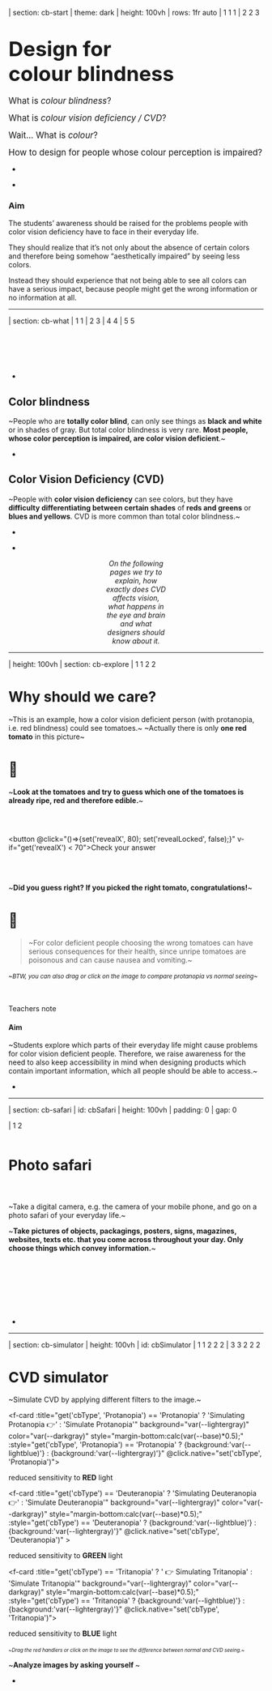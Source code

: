 | section: cb-start
| theme: dark
| height: 100vh
| rows: 1fr auto
| 1 1 1
| 2 2 3

# <big><big>Design for<br>colour blindness</big></big> 

<big>What is <var class="gray">colour blindness</var>?</big>

<big>What is <var class="gray">colour vision deficiency / CVD</var>?</big>

<big>Wait... What is <var class="gray">colour</var>?</big>

<big>How to design for people whose colour perception is impaired?</big>



-

<f-next-button title="Let's start" />

-

<f-notes style="--primary: var(--darkgray)">

### Aim

The students’ awareness should be raised for the problems people with color vision deficiency have to face in their everyday life.

They should realize that it’s not only about the absence of certain colors and therefore being somehow “aesthetically impaired” by seeing less colors.

Instead they should experience that not being able to see all colors can have a serious impact, because people might get the wrong information or no information at all.

</f-notes>











---

| section: cb-what
| 1 1
| 2 3
| 4 4
| 5 5

<f-inline>

<f-fact-icon size="large" />

# &nbsp;

</f-inline>

-

## Color blindness

~People who are **totally color blind**, can only see things as **black and white** or in shades of gray. But total color blindness is very rare. **Most people, whose color perception is impaired, are color vision deficient**.~

-

## Color Vision Deficiency (CVD)

~People with **color vision deficiency** can see colors, but they have **difficulty differentiating between certain shades** of **reds and greens** or **blues and yellows**. CVD is more common than total color blindness.~

-

<!-- <f-hr /> -->

-

<!-- <f-inline> -->

<div style="text-align:center; padding:0 20vw;">

*On the following pages we try to explain, how exactly does CVD affects vision, what happens in the eye and brain and what designers should know about it.*

<f-next-button title="Next" style="flex:1;" />

</div>



<!-- </f-inline> -->












---

| height: 100vh
| section: cb-explore
| 1 1 2 2 

<!-- ##### EXPLORE -->
# Why should we care?

<p />

<div v-if="get('revealX') < 75">

  <p />

<f-inline>

  ~This is an example, how a color vision deficient person (with protanopia, i.e. red blindness) could see tomatoes.~ 
  ~Actually there is only **<span style="color:var(--red)">one red tomato</span>** in this picture~

</f-inline>

<!-- <f-icon :size="'large'" :icon="'Activity'" style="width:15vw;" /> -->
<f-inline>

# 🤔

~**Look at the tomatoes and try to guess which one of the tomatoes is already ripe, red and therefore edible.**~

</f-inline>


### &nbsp;

<button @click="()=>{set('revealX', 80); set('revealLocked', false);}" v-if="get('revealX') < 70">Check your answer</button>

</div>



<div v-if="get('revealX') > 75">

  <br />
  <br />

  ~**Did you guess right? If you picked the right tomato, congratulations!**~
  
  <f-inline>
  
   # 🤢
  
  > ~For color deficient people choosing the wrong tomatoes can have serious consequences for their health, since unripe tomatoes are poisonous and can cause nausea and vomiting.~

  </f-inline>

  <small>~*BTW, you can also drag or click on the image to compare protanopia vs normal seeing*~</small>

  <br />
  <br />

  <f-next-button title="Next: go outside!" />

</div>

<f-notes>
  
  <summary>Teachers note</summary>
  
  #### Aim

  ~Students explore which parts of their everyday life might cause problems for color vision deficient people. Therefore, we raise awareness for the need to also keep accessibility in mind when designing products which contain important information, which all people should be able to access.~

</f-notes>


-

<ColorblindnessJuxtapose 
  :imageUrl="'images/tomatoes-test__ps2.jpg'" 
  :revealed="get('revealX',0)" 
  :locked="get('revealLocked', true)" 
  :juxtId="'compare'" 
  :upload="false"
  :cbType="'Protanopia'"
  style="box-shadow:0 0 4px 0 hsla(0,0%,0%,0.3);padding:var(--base) var(--base2); border-radius:var(--base)" 
/>






---

| section: cb-safari
| id: cbSafari
| height: 100vh
| padding: 0
| gap: 0

| 1 2



<div style="display:grid; grid-template-rows: auto 100px; padding:var(--content-padding); height:100%;">

  <div>
  
  <f-inline>

  <f-activity-icon size="large" />

  # Photo safari

  </f-inline>

  #### &nbsp;

  ~Take a digital camera, e.g. the camera of your mobile phone, and go on a photo safari of your everyday life.~

  ~**Take pictures of objects, packagings, posters, signs, magazines, websites, texts etc. that you come across throughout your day. Only choose things which convey information.**~
  
  </div>


  <div>
    <f-next-button title="Analyze your photos" style="margin:var(--base2) 0 var(--base2) 0" />
  </div>

</div>

-

<f-image src="images/explore-go-outside.jpg" />






















<!-- 

 SSSSSS    IIIIIII    M     M    U     U    L           AAAA     TTTTTTT     OOOOO     RRRRRR 
S             I       M M  MM    U     U    L          A    A       T       O     O    R     R
 SSSSS        I       M  M  M    U     U    L          A    A       T       O     O    R     R
      S       I       M     M    U     U    L          AAAAAA       T       O     O    RRRRRR 
SSSSSS     IIIIIII    M     M     UUUUU     LLLLLLL    A    A       T        OOOOO     R    R

 -->








---

| section: cb-simulator
| height: 100vh
| id: cbSimulator
| 1 1 2 2 2
| 3 3 2 2 2


# CVD simulator

~Simulate CVD by applying different filters to the image.~


<p />

<f-card :title="get('cbType', 'Protanopia') == 'Protanopia' ? 'Simulating Protanopia 👉' : 'Simulate Protanopia'"   background="var(--lightergray)" color="var(--darkgray)" style="margin-bottom:calc(var(--base)*0.5);" :style="get('cbType', 'Protanopia') == 'Protanopia' ? {background:'var(--lightblue)'} : {background:'var(--lightergray)'}" @click.native="set('cbType', 'Protanopia')">

<p v-if="get('cbType', 'Protanopia') == 'Protanopia'" style="font-size:100%;">reduced sensitivity to <b>RED</b> light</p>

</f-card>

<f-card :title="get('cbType') == 'Deuteranopia' ? 'Simulating Deuteranopia 👉' : 'Simulate Deuteranopia'" background="var(--lightergray)" color="var(--darkgray)" style="margin-bottom:calc(var(--base)*0.5);" :style="get('cbType') == 'Deuteranopia' ? {background:'var(--lightblue)'} : {background:'var(--lightergray)'}" @click.native="set('cbType', 'Deuteranopia')" >

<p v-if="get('cbType') == 'Deuteranopia'" style="font-size:100%;">reduced sensitivity to <b>GREEN</b> light</p>

</f-card>

<f-card :title="get('cbType') == 'Tritanopia' ? ' 👉 Simulating Tritanopia' : 'Simulate Tritanopia'" background="var(--lightergray)" color="var(--darkgray)" style="margin-bottom:calc(var(--base)*0.5);" :style="get('cbType') == 'Tritanopia' ? {background:'var(--lightblue)'} : {background:'var(--lightergray)'}" @click.native="set('cbType', 'Tritanopia')">

<p v-if="get('cbType') == 'Tritanopia'" style="font-size:100%">reduced sensitivity to <b>BLUE</b> light</p>

</f-card>

<small><small>~*Drag the red handlers or click on the image to see the difference between normal and CVD seeing.*~</small></small>
&nbsp; 
<f-hr />

<f-inline>

<f-activity-icon size="large" />

~**Analyze images by asking yourself <f-sidebar title="these questions." src="./cb-analyze-images.md" width="50vw" />**~

</f-inline>

<f-hr />

<f-next-button style="margin:var(--base4) 0" />



-

<div style="height:100vh; position: sticky; top:0">

<ColorblindnessJuxtapose 
  :imageUrl="get('cbSimImg', 'images/cb-metro.jpg')" 
  :revealed="25" 
  :locked="false"
  :cbType="get('cbType', 'Protanopia')"
  style="box-shadow:0 0 4px 0 hsla(0,0%,0%,0.3);padding:var(--base) var(--base2); border-radius:var(--base)"
/>
<!-- <button v-on:click="set('cbSimImg', 'images/crayons.png')">swap</button> -->
</div>













---

| section: cb-facts
| 1 1 1 1 
| 2 3 4 5
| 6 6 6 6
| 7 7 7 7
| height: 100vh


# <f-fact-icon size="large" />Short summary about CVD 
<!-- ~<small>Source: <a href="http://www.colourblindawareness.org/" target="_blank">http://www.colourblindawareness.org/</a></small>~ -->

#### &nbsp;



#### ~There are 7 different types of CVD:~


-

<div style="text-align:centyer;">

<f-fact-icon />

#### Protanomaly &amp;<br/>protanopia
~reduced/missing sensitivity to **RED** light~
</div>

-

<div style="text-align:centyer;">

<f-fact-icon />

#### Deuteranomaly &amp;<br/>deuteranopia
~reduced/missing sensitivity to **GREEN** light.~
</div>

-

<div style="text-align:cenyter;">

<f-fact-icon />

#### Tritanomaly &amp;<br/>tritanopia
~reduced/missing sensitivity to **BLUE** light.~
</div>

-

<div style="text-align:centter;">

<f-fact-icon />

#### Achromatopsia
~**complete** colour blindness (everything seen in shades of grey).~
</div>

-

<center>

~The **"-nopia"** is more severe condition than **"-anomaly"**:~
~"-anomaly" in the name means that perception of certain light is reduced while "-nopia" means it is missing.~

</center>

-


<f-next-button title=" " style="align-self:center;" />




---

| 1 1 1
| 2 3 4
| 2 3 4
| 2 3 4
| 2 3 4
| 5 5 5

# <f-fact-icon size="large" />Short summary about CVD 

-

~**Tritanomaly and achromatopsia are extremely rare** forms of CVD and are both caused by autosomal recessive alleles. People with these forms of CVD inherit two faulty versions (alleles) of genes for normal cone functioning, one from each parent.~

-

~**Protanomaly and deuteranomaly are the more common forms of CVD**, with deuteranomaly being the most common. People with deuteranomaly and protanomaly are collectively known as **red-green colour blind**. They have difficulty distinguishing between reds, greens, browns and oranges. They also commonly confuse different types of blue and purple.~

-

~Colour blindness and colour vision deficiency affects approximately **1 in 12 men** (8%) and **1 in 200 women** (0.5%) in the world.~

-

<f-next-button title=" " />










---



<center>

<div>
  
  # But why?

  ~Why we see colors differently? What IS a color?~

  #### ~Let's try to understand how the human eye is built~

  ##### &nbsp;

  <f-next-button title="To the eye" />
</div>

</center>











---

| section: cb-eye
| height: 100vh
| 1 3
| 2 3



<!-- ##### EXPLAIN  -->
# 👁️‍🗨️ The human eye

#### &nbsp;

~When it comes to color vision, the back of the eye, named **retina** is most important. It contains **two types of photoreceptor cells which detect light** and are called **rods and cones**~

~***RODS*** are located in the peripheral parts of the retina and **detect light**, but **not the colour** of light.~

~***CONES*** are found closely packed in the fovea. They contain the photosensitive pigment iodopsin and there are three types which are sensitive to red, green and blue lights. Hence **they are used for colour vision**.~

-

<f-next-button title="Rods and cones" />

-

<figure style="width:100%; height:80vh; position:sticky; top:0;  display:flex;  justify-content:center; align-items: center; margin: 0;">
  <img src="./images/eye_rods-cones.svg" />
</figure>










---

| height: 100vh
| 1 1
| 2 3
| 4 4


<!-- ##### EXPLAIN  -->
# Rods and cones


~Rods and cones contain different **light-sensitive pigments** which absorb light and undergo a chemical change (“bleaching”) which releases energy. This results in **increased permeability of photoreceptor membranes to sodium ions.**~

~Sodium ions diffuse into the photoreceptors, creating a **generator potential**. If a **threshold level** is reached, an **action potential** is created in a nearby bipolar neuron. This connects to neurons in the **optic nerve** which carry impulses to the brain.~

<small><small>Review the <f-sidebar title="image of the eye" width="50vw"><img src="./images/eye_rods-cones.svg"  /></f-sidebar></small></small>

-

### ~Rods~

~...are located in the **peripheral parts** of the retina and **detect light**, but **not the colour** of light.~

~**Many rods join one bipolar neuron** so that:~

- ~Rods are **sensitive to dim light** (because many weak generator potentials combine to reach the threshold level to trigger an action potential to send nerve impulses to the brain). The photosensitive pigment in rods (rhodopsin) bleaches at low light intensity.~

- ~Rods give **low visual acuity** (the ability to tell part points that are close together) because the brain cannot tell where exactly the light fell on a group of rods.~

-

### ~Cones~

~...are found closely packed in the **fovea**. They contain the photosensitive pigment iodopsin and there are three types which are sensitive to red, green and blue lights. Hence they are used for **colour vision**.~

~**One cone joins one bipolar neuron** so that:~

- ~Cones are **not sensitive to dim light**. Compared to rods, are less sensitive at low light intensity, because a generator potential must reach the threshold level on its own to trigger an action potential to send nerve impulses to the brain). That’s why you can’t see colours in the dark!~

- ~Cones give **high visual acuity** (the ability to tell apart points that are close together) because the brain can tell exactly which cone the light fell upon.~


-

<f-next-button  />

## &nbsp;











---
| 1
| 2
| 3
| rows: 1fr auto 1fr
| cols: 1fr

# Rods and cones: summary

<small><small>Review the <f-sidebar title="image of the eye" width="50vw"><img src="./images/eye_rods-cones.svg"  /></f-sidebar></small></small>

-

<h3>RODS</h3>        | <h3>CONES</h3>   
----------- | -----------
~Mainly located in the peripheral parts of the retina~  | ~Mainly located in the fovea of the retina~
~Do not give information in colour~ | ~Give information in colour~
~Many rods join to one bipolar neuron~  | ~Single cones join to one bipolar neuron~
~**High light sensitivity**~<br />~Several rods connect to one bipolar neuron so many weak generator potentials combine to reach threshold level to trigger action potential to send nerve impulses to the brain~ | ~**Low light sensitivity**~<br />~One cone connects to one bipolar neuron so a generator potential must reach threshold level on its own to trigger action potential to send nerve impulses to the brain~
~**Low visual acuity**~<br />~Several rods connect to one bipolar neuron so brain cannot tell exactly which rod light fell upon, giving an indistinct image.~ | ~**High visual acuity**~<br />~One cone connects to one bipolar neuron so brain can tell exactly which cone light fell upon, giving a distinct image.~

-

<f-next-button title="Colour perception" />

## &nbsp;








---

| section: cb-colour-perception

| 1 1 1 1 1
| 2 2 2 3 3
| 2 2 2 3 3

# Colour perception
## The Visible Spectrum

-

~**White light** is made up of **all the colours of the rainbow** (and everything in between). In a rainbow, colours merge smoothly and continuously from one colour to another. We call this **the visible spectrum**, as colours represent a narrow range of the wavelengths in the wider electromagnetic spectrum which are visible to the human eye.~

#### ~But light waves are colourless.<br />Colour doesn’t actually exist!~ 😲

&nbsp;

<f-next-button title="But..." />

### &nbsp;

-

<img src="./images/visible-spectrum.svg" />

<small><small>~*The visible spectrum and wavelengths*~</small></small>












---

| 1 3
| 2 3

# But how do we see colour, if it doesn't exist?

> ~**Colour is a perception – it is a construct of your brain.**~

~**Rods** contain a photosensitive pigment *(rhodopsin)* which shows **maximum absorbance for light of 498 nm**, although it absorbs a wider range of wavelengths either side of this.~

~According to the trichromatic theory, there are **three types of cone** which contain different forms of a different photosensitive pigment *(iodopsin)*, **each showing maximum absorption of blue, green or red light**.~

-

<f-next-button title="The brain" />

#### &nbsp;

-

<figure style="width:100%; height:100vh; position:sticky; top:0;  display:flex;  justify-content:center; align-items: center; margin: 0;">
  <img src="./images/absorbance.svg" />
</figure>









---

| 1 1
| 2 3
| 2 3
| 4 4
| 4 4

# 🧠 The brain

~When rods and cones are stimulated by light, nerve impulses are sent from eye to brain via the optic nerve. **But nerve impulses still do not have colour information**.~

#### &nbsp;

### Now this is what happens next:

-

<f-inline>

<h2 style="align-self:flex-start"><strong>1</strong></h2>

~If the impulses come **from rods**, the brain interprets them as being **caused by light**.~

</f-inline>

-

<f-inline>

<h2 style="align-self:flex-start"><strong>2</strong></h2>

~If the nerve impulse come **from cones**, your brain makes up **what colour the light was** by taking into account the relative numbers of **red, green or blue** cones that were stimulated.~

</f-inline>

-


### And voilà &ndash; this is where the colour is finally born!

&nbsp;

<f-next-button title="The colour" />

## &nbsp;







---

| section: cb-colour
| 1
| 2 
| 3
| rows: 1fr auto 1fr

# The colour

-

<center>

<div>

~By processing a **massive range of permutations of red, green and blue cone combinations**, you brain is able to detect **10 million different colours**.~

#### ~So all the other colours are result of mixing RED, GREEN and BLUE lights together.~

</div>

</center>


-

<center>

<div>

<f-next-button title="Mixing Red, Green and Blue" />

</div>

</center>











---

| height: 100%
| padding: 0
| gap: 0
| 1 2

<section style="display:grid; grid-template-rows:8fr 1fr; min-height:100vh; padding:var(--content-padding)">

<div>

# Mixing red, green and blue lights
#### ~aka Additive Color System~

&nbsp;

~In the Additive Color System **RED**, **GREEN** and **BLUE** are the primary colors.~

- ~Mixing **red and green** gives us **yellow**~
- ~**Green + blue** = **cyan**~
- ~**Red + blue** = **magenta**~
- ~When all three colors overlap, **WHITE** light is produced.~

</div>

<div>
  <f-next-button title=""  />
</div>

</section>

-

<div style="background-color:#222; height:100vh; position:sticky; top:0; display:flex; justify-content:center; align-items:center;">

<f-scene style="width:80%; height:80%">
  
  <f-circle 
    v-for="(c,i) in ['red', 'lime', 'blue']" 
    :key="'add'+i"
    :fill="c" 
    :x="polarx( i*(360/3), 0.7 )"  
    :y="polary( i*(360/3), 0.7 )" 
    :stroke="get('activeCol') == c ? 'white' : 'none'"
    style="mix-blend-mode: screen;"
  />

</f-scene>

</div>










---

| 1 1
| 2 3
| 4 4

# RGB mixing

-

~This is also, how most of the **screens** work &ndash; a massive grid of **tiny red, green and blue lights** shine more or less intensively.~ 

> ##### ~The intensity of each light is measured from 0 to 255.~

<div>

~For example, if **only red lights are turned on maximum power**, so that RED=255 GREEN=0 BLUE=0, we see a bright <a class="tertiary" v-on:click="set('r0', 255); set('g0', 0); set('b0', 0)">red colour</a>. R=0 G=255 B=0 means bright <a class="tertiary" v-on:click="set('r0', 0); set('g0', 255); set('b0', 0)">green</a>, etc~

~Remember from the previous slide, when we said, that **red+green=yellow**? It means, that both the red and green lights are turned on, while the blue is off: R=255 G=255 B=0. The result is indeed <a class="tertiary" v-on:click="set('r0', 255); set('g0', 255); set('b0', 0)">yellow</a>~

> ~**And so on** - by adjusting the brightness of RGB lights, we can generate all the <a class="tertiary" v-on:click="set('r0', 160); set('g0', 200); set('b0', 12)">other</a> <a class="tertiary" v-on:click="set('r0', 250); set('g0', 205); set('b0', 22)">colours</a> and <a class="tertiary" v-on:click="set('r0', 220); set('g0', 30); set('b0', 255)">tints</a>.~


</div>

-

<div style="position:sticky; top:25vh; box-shadow:0 0 3px 0 hsla(0,0%,0%,0.3); padding:1vw; border-radius:var(--base);">

<f-inline style="justify-content: space-between;">

#### RGB mixer

<small style="flex:1"><small>rgb({{get('r0',236)}},{{get('g0',95)}},{{get('b0',0)}})</small></small>

</f-inline>

<f-inline>
  <div>
    <div 
      style="width:16vw;height:16vw;border:1px solid var(--gray)" 
      :style="{ background:rgb( get('r0',0), get('g0',0), get('b0',0) ) }"
    ></div>
  </div>

  <div style="flex:1">
    <f-slider title="R" :value="get('r0', 0)" v-on:input="set('r0', $event)" to="255" integer />
    <f-slider title="G" :value="get('g0', 0)" v-on:input="set('g0', $event)" to="255" integer />
    <f-slider title="B" :value="get('b0', 0)" v-on:input="set('b0', $event)" to="255" integer />
  </div>
</f-inline>

<small><small><f-activity-icon size="small" /> *Drag the sliders to generate different color combinations*</small></small>

</div>


-

<f-next-button title="Back to CVD" />

## &nbsp;













---

| section: cb-back-to

| 1
| 1
| 2

# Back to CVD

<center>

<div>

~Ok, now we know that there is **3 types of cone** in our eye,<br />that send **different impulses to our brain**.<br />Brain interprets these signals as **RED, GREEN and BLUE** colours.~

### ~<u>CVD occurs when one or more of the cone types are faulty</u>.~
~For example, if the red cone is faulty you won’t be able to see colours containing red clearly.~

&nbsp;

</center>

-

<center>

<f-next-button title="Accessibility" />

</center>











---
| rows: 1fr auto 1fr
| 1 1
| 2 4
| 3 4

# Accessi&shy;bility

-

~It is important for designers (or actually everyone who uses colour for communication) to remember:~

> ##### ~"Your red" may not be the same as "my red" &ndash; it may even not be red at all!~

~You should double-check, that any important text or graphic element~

<f-inline>

### **1**

~**provides enough visual contrast &ndash; also for people with CVD**~

</f-inline>
<f-inline>

### **2**

~**meaning doesn't change when colour changes**~

</f-inline>

-

<f-next-button />

### &nbsp;

-

<ColorblindnessJuxtapose 
  :imageUrl="'images/web-form.png'" 
  :revealed="20" 
  :locked="false" 
  :juxtId="'compareForm'" 
  :upload="false"
  :cbType="'Protanopia'"
  style="box-shadow:0 0 4px 0 hsla(0,0%,0%,0.3);padding:var(--base) var(--base2); border-radius:var(--base)" 
/>







---

| 1 1
| 2 3
| 4 4

# <f-activity-icon size="large" />Try it out!

-

~**Now, that we know all this, let's try to create a working color palette.**~

~On the next slide you'll find a simple "poster editor", where you can adjust the colours. Next to the original version, you'll also see **approximate simulations, how different CVD types could see the colours.**~ 

-

~**While designing, try to answer these questions:**~

- ~Which colours are the most "dangerous" ones to use in CVD context?~
- ~Can you find a combination, that works for all CVD types?~
- ~Do the same colours work for all? Test your palette &ndash; ask other people opinions.~
- ~What colour is love?~

-

<f-next-button title="Design time!" />

#### &nbsp;






---

| section: cb-designer
| gap: 1vmin


| 1 1 1 1
| 2 3 4 5
| 6 6 6 6



<f-inline style="--base:8px; justify-content:space-between;">

<div style="flex:0 1 32%; box-shadow:0 0 3px 0 hsla(0,0%,0%,0.3); padding:1vw;border-radius:var(--base)">

<f-inline style="justify-content: space-between;">

#### Back&shy;ground colour

<small style="flex:1"><small>rgb({{get('r51',236)}},{{get('g51',95)}},{{get('b51',0)}})</small></small>

</f-inline>

<f-inline>
  <div 
      style="width:8vw;height:8vw;" 
      :style="{ background:rgb( get('r51',44), get('g51',77), get('b51',100) ) }"
  ></div>
  

  <div style="flex:1">
    <f-slider title="R" :value="get('r51', 236)" v-on:input="set('r51', $event)" to="255" integer />
    <f-slider title="G" :value="get('g51', 95)" v-on:input="set('g51', $event)" to="255" integer />
    <f-slider title="B" :value="get('b51', 0)" v-on:input="set('b51', $event)" to="255" integer />
  </div>
</f-inline>
</div>

<div style="flex:0 1 32%; box-shadow:0 0 3px 0 hsla(0,0%,0%,0.3); padding:1vw;border-radius:var(--base)">

<f-inline style="justify-content: space-between;">

#### Heading colour

<small style="flex:1"><small>rgb({{get('r52',236)}},{{get('g52',95)}},{{get('b52',0)}})</small></small>

</f-inline>

<f-inline>
  <div 
      style="width:8vw;height:8vw; " 
      :style="{ background:rgb( get('r52',44), get('g52',77), get('b52',77) ) }"
    ></div>

  <div style="flex:1">
    <f-slider title="R" :value="get('r52', 5)" v-on:input="set('r52', $event)" to="255" integer />
    <f-slider title="G" :value="get('g52', 167)" v-on:input="set('g52', $event)" to="255" integer />
    <f-slider title="B" :value="get('b52', 19)" v-on:input="set('b52', $event)" to="255" integer />
  </div>
</f-inline>

</div>

<div style="flex:0 1 32%; box-shadow:0 0 3px 0 hsla(0,0%,0%,0.3); padding:1vw;border-radius:var(--base)">

<f-inline style="justify-content: space-between;">

#### Text colour

<small style="flex:1"><small>rgb({{get('r53',236)}},{{get('g53',95)}},{{get('b53',0)}})</small></small>

</f-inline>

<f-inline>
    <div 
      style="width:8vw;height:8vw; " 
      :style="{ background:rgb( get('r53',44), get('g53',77), get('b53',77) ) }"
    ></div>
  <div style="flex:1">
    <f-slider title="R" :value="get('r53', 201)" v-on:input="set('r53', $event)" to="255" integer />
    <f-slider title="G" :value="get('g53', 171)" v-on:input="set('g53', $event)" to="255" integer />
    <f-slider title="B" :value="get('b53', 93)" v-on:input="set('b53', $event)" to="255" integer />
  </div>
</f-inline>

</div>


</f-inline>

-

<Poster 
  :bgColor="rgb( get('r51',236), get('g51',95), get('b51',0) )" 
  :headingColor="rgb( get('r52',5), get('g52',167), get('b52',19) )" 
  :textColor="rgb( get('r53',201), get('g53',171), get('b53',93) )" 
  :type="'Normal'"
/>

-


<Poster 
  :bgColor="colorblind( rgb( get('r51',236), get('g51',95), get('b51',0) ), 'protanopia' )" 
  :headingColor="colorblind( rgb( get('r52',5), get('g52',167), get('b52',19) ), 'protanopia' )" 
  :textColor="colorblind( rgb( get('r53',201), get('g53',171), get('b53',93) ), 'protanopia' )" 
  :type="'Protanopia'"
/>

-

<Poster 
  :bgColor="colorblind( rgb( get('r51',236), get('g51',95), get('b51',0) ), 'deuteranopia' )" 
  :headingColor="colorblind( rgb( get('r52',5), get('g52',167), get('b52',19) ), 'deuteranopia' )" 
  :textColor="colorblind( rgb( get('r53',201), get('g53',171), get('b53',93) ), 'deuteranopia' )" 
  :type="'Deuteranopia'"
/>

-

<Poster 
  :bgColor="colorblind( rgb( get('r51',236), get('g51',95), get('b51',0) ), 'tritanopia' )" 
  :headingColor="colorblind( rgb( get('r52',5), get('g52',167), get('b52',19) ), 'tritanopia' )" 
  :textColor="colorblind( rgb( get('r53',201), get('g53',171), get('b53',93) ), 'tritanopia' )" 
  :type="'Tritanopia'"
/>

-

<f-next-button title="Useful links and tools" />

## &nbsp;










---

# Useful links and tools

- will be added

<a class="tertiary" href="../"><f-leftarrow-icon /> Back to projects</a>
